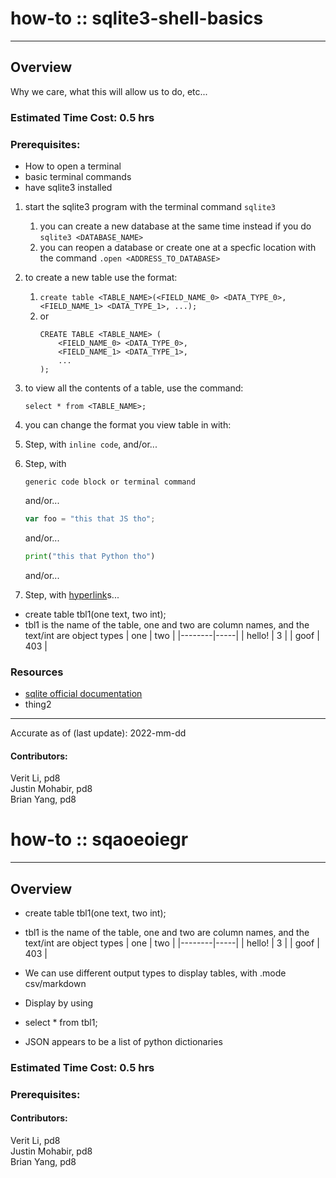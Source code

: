 # how-to :: sqlite3-shell-basics
---
## Overview
Why we care, what this will allow us to do, etc...

### Estimated Time Cost: 0.5 hrs 

### Prerequisites:

- How to open a terminal
- basic terminal commands
- have sqlite3 installed

1. start the sqlite3 program with the terminal command `sqlite3`
	1. you can create a new database at the same time instead if you do `sqlite3 <DATABASE_NAME>`
	2. you can reopen a database or create one at a specfic location with the command `.open <ADDRESS_TO_DATABASE>`
2. to create a new table use the format:
	1. `create table <TABLE_NAME>(<FIELD_NAME_0> <DATA_TYPE_0>, <FIELD_NAME_1> <DATA_TYPE_1>, ...);`
	2. or 
		```
		CREATE TABLE <TABLE_NAME> (
			<FIELD_NAME_0> <DATA_TYPE_0>, 
			<FIELD_NAME_1> <DATA_TYPE_1>,  
			...
		);
		```
3. to view all the contents of a table, use the command:
	```
	select * from <TABLE_NAME>;
	```
4. you can change the format you view table in with:
	
			
			
1. Step, with `inline code`, and/or...
1. Step, with
    ```
    generic code block or terminal command
    ```
   and/or...
    ```javascript
    var foo = "this that JS tho";
    ```
   and/or...
    ```python
    print("this that Python tho")
    ```
   and/or...
1. Step, with [hyperlink](https://xkcd.com)s...
- create table tbl1(one text, two int);
 - tbl1 is the name of the table, one and two are column names, and the text/int are object types
|  one   | two |
|--------|-----|
| hello! | 3   |
| goof   | 403 |

### Resources
* [sqlite official documentation](https://www.sqlite.org/cli.html)
* thing2

---

Accurate as of (last update): 2022-mm-dd

#### Contributors:  
Verit Li, pd8  
Justin Mohabir, pd8  
Brian Yang, pd8  







# how-to :: sqaoeoiegr
---
## Overview

- create table tbl1(one text, two int);
 - tbl1 is the name of the table, one and two are column names, and the text/int are object types
|  one   | two |
|--------|-----|
| hello! | 3   |
| goof   | 403 |

- We can use different output types to display tables, with .mode csv/markdown
- Display by using 
 -  select * from tbl1;
- JSON appears to be a list of python dictionaries 
### Estimated Time Cost: 0.5 hrs 

### Prerequisites:


#### Contributors:  
Verit Li, pd8  
Justin Mohabir, pd8  
Brian Yang, pd8  
